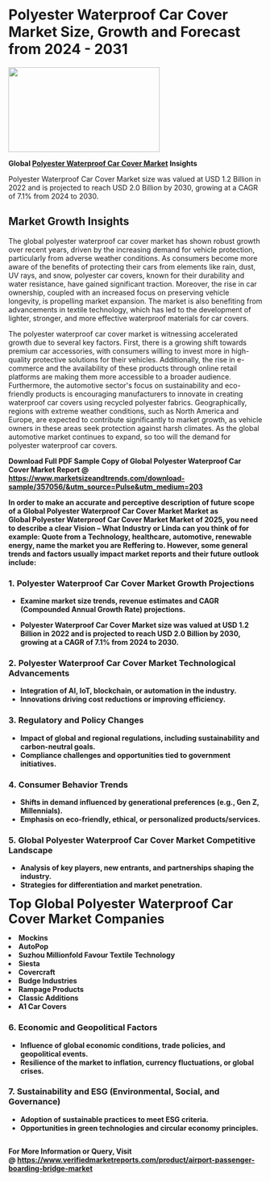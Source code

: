 <H1>Polyester Waterproof Car Cover Market Size, Growth and Forecast from 2024 - 2031</H1><img class="aligncenter size-medium wp-image-584254" src="https://thirdeyenews.in/wp-content/uploads/2024/09/Global-Market-Research-300x168.jpeg" alt="" width="300" height="168" /><p><strong>Global&nbsp;<a href="https://www.marketsizeandtrends.com/download-sample/357056/&amp;utm_source=Pulse&amp;utm_medium=203">Polyester Waterproof Car Cover Market</a> Insights</strong></p><p>Polyester Waterproof Car Cover Market size was valued at USD 1.2 Billion in 2022 and is projected to reach USD 2.0 Billion by 2030, growing at a CAGR of 7.1% from 2024 to 2030.</p><p><h2>Market Growth Insights</h2> <p>The global polyester waterproof car cover market has shown robust growth over recent years, driven by the increasing demand for vehicle protection, particularly from adverse weather conditions. As consumers become more aware of the benefits of protecting their cars from elements like rain, dust, UV rays, and snow, polyester car covers, known for their durability and water resistance, have gained significant traction. Moreover, the rise in car ownership, coupled with an increased focus on preserving vehicle longevity, is propelling market expansion. The market is also benefiting from advancements in textile technology, which has led to the development of lighter, stronger, and more effective waterproof materials for car covers.</p> <p><strong></strong></p> <p>The polyester waterproof car cover market is witnessing accelerated growth due to several key factors. First, there is a growing shift towards premium car accessories, with consumers willing to invest more in high-quality protective solutions for their vehicles. Additionally, the rise in e-commerce and the availability of these products through online retail platforms are making them more accessible to a broader audience. Furthermore, the automotive sector's focus on sustainability and eco-friendly products is encouraging manufacturers to innovate in creating waterproof car covers using recycled polyester fabrics. Geographically, regions with extreme weather conditions, such as North America and Europe, are expected to contribute significantly to market growth, as vehicle owners in these areas seek protection against harsh climates. As the global automotive market continues to expand, so too will the demand for polyester waterproof car covers.</p> <p><strong></p><p><span class=""><strong>Download Full PDF Sample Copy of Global Polyester Waterproof Car Cover Market Report</strong> @ <a href="https://www.marketsizeandtrends.com/download-sample/357056/&amp;utm_source=Pulse&amp;utm_medium=203" target="_blank">https://www.marketsizeandtrends.com/download-sample/357056/&amp;utm_source=Pulse&amp;utm_medium=203</a></span></p><p>In order to make an accurate and perceptive description of future scope of a Global&nbsp;Polyester Waterproof Car Cover Market Market as Global&nbsp;Polyester Waterproof Car Cover Market Market of 2025, you need to describe a clear Vision &ndash; What Industry or Linda can you think of for example: Quote from a Technology, healthcare, automotive, renewable energy, name the market you are Reffering to. However, some general trends and factors usually impact market reports and their future outlook include:</p><h3>1.&nbsp;<strong>Polyester Waterproof Car Cover Market Growth Projections</strong></h3><ul><li>Examine market size trends, revenue estimates and CAGR (Compounded Annual Growth Rate) projections.</li><li><p>Polyester Waterproof Car Cover Market size was valued at USD 1.2 Billion in 2022 and is projected to reach USD 2.0 Billion by 2030, growing at a CAGR of 7.1% from 2024 to 2030.</p></li></ul><h3>2.&nbsp;<strong>Polyester Waterproof Car Cover Market Technological Advancements</strong></h3><ul><li>Integration of AI, IoT, blockchain, or automation in the industry.</li><li>Innovations driving cost reductions or improving efficiency.</li></ul><h3>3.&nbsp;<strong>Regulatory and Policy Changes</strong></h3><ul><li>Impact of global and regional regulations, including sustainability and carbon-neutral goals.</li><li>Compliance challenges and opportunities tied to government initiatives.</li></ul><h3>4.&nbsp;<strong>Consumer Behavior Trends</strong></h3><ul><li>Shifts in demand influenced by generational preferences (e.g., Gen Z, Millennials).</li><li>Emphasis on eco-friendly, ethical, or personalized products/services.</li></ul><h3>5.&nbsp;<strong>Global Polyester Waterproof Car Cover Market Competitive Landscape</strong></h3><ul><li>Analysis of key players, new entrants, and partnerships shaping the industry.</li><li>Strategies for differentiation and market penetration.</li></ul><p data-pm-slice="1 1 []"><span style="color: inherit; font-family: inherit; font-size: 25px;">Top Global Polyester Waterproof Car Cover Market Companies</span></p><div class="" data-test-id=""><p><li>Mockins</li><li> AutoPop</li><li> Suzhou Millionfold Favour Textile Technology</li><li> Siesta</li><li> Covercraft</li><li> Budge Industries</li><li> Rampage Products</li><li> Classic Additions</li><li> A1 Car Covers</li></p></div><h3>6.&nbsp;<strong>Economic and Geopolitical Factors</strong></h3><ul><li>Influence of global economic conditions, trade policies, and geopolitical events.</li><li>Resilience of the market to inflation, currency fluctuations, or global crises.</li></ul><h3>7.&nbsp;<strong>Sustainability and ESG (Environmental, Social, and Governance)</strong></h3><ul><li>Adoption of sustainable practices to meet ESG criteria.</li><li>Opportunities in green technologies and circular economy principles.</li></ul><h2><strong style="font-size: 14px;">For More Information or Query, Visit @&nbsp;</strong><a style="background-color: #ffffff; font-size: 14px;" href="https://www.marketsizeandtrends.com/report/polyester-waterproof-car-cover-market/" target="_blank">https://www.verifiedmarketreports.com/product/airport-passenger-boarding-bridge-market</a></h2>
